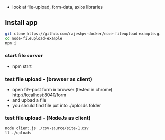 * look at file-upload, form-data, axios libraries

## Install app
```bash
git clone https://github.com/rajeshpv-docker/node-fileupload-example.git
cd node-fileupload-example
npm i

```
  
### start file server
* npm start

### test file upload - (browser as client)
* open file-post form  in browser (tested in chrome) http://localhost:8040/form 
* and upload a file
* you should find file put into ./uploads folder

### test file upload - (NodeJs as client)
```bash
node client.js ./csv-source/site-1.csv
ll ./uploads 

```